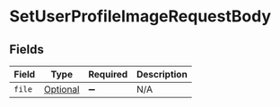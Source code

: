 # SetUserProfileImageRequestBody


## Fields

| Field                                             | Type                                              | Required                                          | Description                                       |
| ------------------------------------------------- | ------------------------------------------------- | ------------------------------------------------- | ------------------------------------------------- |
| `file`                                            | [Optional<File>](../../models/operations/File.md) | :heavy_minus_sign:                                | N/A                                               |